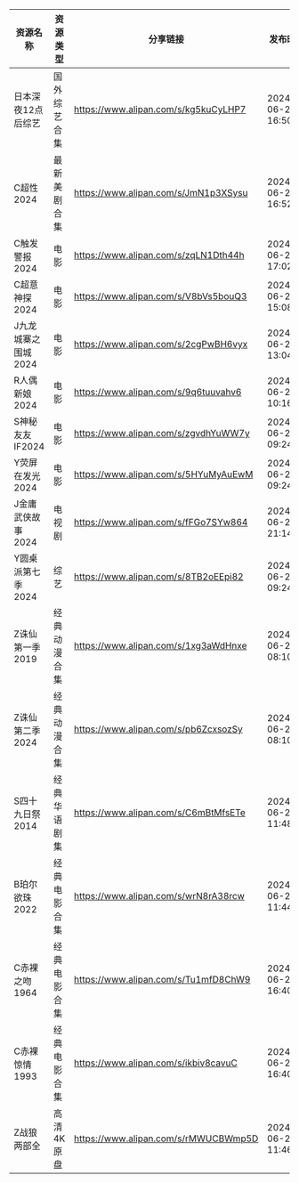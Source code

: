 | 资源名称         | 资源类型   | 分享链接                                 | 发布时间                |
| ------------ | ------ | ------------------------------------ | ------------------- |
| 日本深夜12点后综艺   | 国外综艺合集 | https://www.alipan.com/s/kg5kuCyLHP7 | 2024-06-21 16:50:36 |
| C超性2024      | 最新美剧合集 | https://www.alipan.com/s/JmN1p3XSysu | 2024-06-21 16:52:15 |
| C触发警报2024    | 电影     | https://www.alipan.com/s/zqLN1Dth44h | 2024-06-21 17:02:23 |
| C超意神探2024    | 电影     | https://www.alipan.com/s/V8bVs5bouQ3 | 2024-06-21 15:08:18 |
| J九龙城寨之围城2024 | 电影     | https://www.alipan.com/s/2cgPwBH6vyx | 2024-06-21 13:04:13 |
| R人偶新娘2024    | 电影     | https://www.alipan.com/s/9q6tuuvahv6 | 2024-06-21 10:16:21 |
| S神秘友友IF2024  | 电影     | https://www.alipan.com/s/zgvdhYuWW7y | 2024-06-21 09:24:20 |
| Y荧屏在发光2024   | 电影     | https://www.alipan.com/s/5HYuMyAuEwM | 2024-06-21 09:24:23 |
| J金庸武侠故事2024  | 电视剧    | https://www.alipan.com/s/fFGo7SYw864 | 2024-06-21 21:14:08 |
| Y圆桌派第七季2024  | 综艺     | https://www.alipan.com/s/8TB2oEEpi82 | 2024-06-21 09:24:09 |
| Z诛仙第一季2019   | 经典动漫合集 | https://www.alipan.com/s/1xg3aWdHnxe | 2024-06-21 08:10:11 |
| Z诛仙第二季2024   | 经典动漫合集 | https://www.alipan.com/s/pb6ZcxsozSy | 2024-06-21 08:10:13 |
| S四十九日祭2014   | 经典华语剧集 | https://www.alipan.com/s/C6mBtMfsETe | 2024-06-21 11:48:21 |
| B珀尔欲珠2022    | 经典电影合集 | https://www.alipan.com/s/wrN8rA38rcw | 2024-06-21 11:44:21 |
| C赤裸之吻1964    | 经典电影合集 | https://www.alipan.com/s/Tu1mfD8ChW9 | 2024-06-21 16:40:12 |
| C赤裸惊情1993    | 经典电影合集 | https://www.alipan.com/s/ikbiv8cavuC | 2024-06-21 16:40:14 |
| Z战狼两部全       | 高清4K原盘 | https://www.alipan.com/s/rMWUCBWmp5D | 2024-06-21 11:46:05 |
